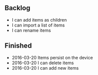 
## Backlog

  - I can add items as children
  - I can import a list of items
  - I can rename items

## Finished

  - 2016-03-20 Items persist on the device
  - 2016-03-20 I can delete items
  - 2016-03-20 I can add new items
